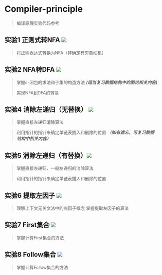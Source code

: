 # Compiler-principle    
> 编译原理实验代码参考
## 实验1 正则式转NFA  ![](https://img.shields.io/static/v1?label=难度&message=2&color=green)
> 将正则表达式转换为NFA（非确定有穷自动机）

## 实验2 NFA转DFA  ![](https://img.shields.io/static/v1?label=难度&message=4&color=red)
> 掌握ε-闭包的求法和子集的构造方法 ***(适当复习数据结构中的图论相关内容)***
> 
> 实现NFA到DFA的转换

## 实验4 消除左递归（无替换） ![](https://img.shields.io/static/v1?label=难度&message=3&color=orange)
> 掌握直接左递归消除算法

> 利用指针的指针来确定单链表插入和删除的位置 ***（如有遗忘，可复习数据结构中相关内容）***

## 实验5 消除左递归（有替换）![](https://img.shields.io/static/v1?label=难度&message=4&color=red)
> 掌握直接左递归、一般左递归的消除算法
> 
> 利用指针的指针来确定单链表插入和删除的位置

## 实验6 提取左因子  ![](https://img.shields.io/static/v1?label=难度&message=3&color=orange)
> 理解上下文无关文法中的左因子概念
> 掌握提取左因子的算法

## 实验7 First集合  ![](https://img.shields.io/static/v1?label=难度&message=2&color=green)
> 掌握计算First集合的方法

## 实验8 Follow集合  ![](https://img.shields.io/static/v1?label=难度&message=2&color=green)
> 掌握计算Follow集合的方法

